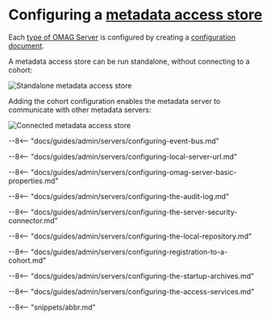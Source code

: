 <!-- SPDX-License-Identifier: CC-BY-4.0 -->
<!-- Copyright Contributors to the Egeria project 2020. -->

# Configuring a [metadata access store](./concepts/metadata-access-store)

Each [type of OMAG Server](./concepts/omag-server/#types-of-omag-server) is configured by creating a [configuration document](./concepts/configuration-document).

A metadata access store can be run standalone, without connecting to a cohort:

![Standalone metadata access store](standalone-metadata-access-store-config.svg)

Adding the cohort configuration enables the metadata server to communicate with other metadata
servers:

![Connected metadata access store](connected-metadata-access-store-config.svg)

--8<-- "docs/guides/admin/servers/configuring-event-bus.md"

--8<-- "docs/guides/admin/servers/configuring-local-server-url.md"

--8<-- "docs/guides/admin/servers/configuring-omag-server-basic-properties.md"

--8<-- "docs/guides/admin/servers/configuring-the-audit-log.md"

--8<-- "docs/guides/admin/servers/configuring-the-server-security-connector.md"

--8<-- "docs/guides/admin/servers/configuring-the-local-repository.md"

--8<-- "docs/guides/admin/servers/configuring-registration-to-a-cohort.md"

--8<-- "docs/guides/admin/servers/configuring-the-startup-archives.md"

--8<-- "docs/guides/admin/servers/configuring-the-access-services.md"

--8<-- "snippets/abbr.md"
